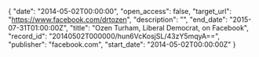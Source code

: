 {
  "date": "2014-05-02T00:00:00", 
  "open_access": false, 
  "target_url": "https://www.facebook.com/drtozen", 
  "description": "", 
  "end_date": "2015-07-31T01:00:00Z", 
  "title": "Ozen Turham, Liberal Democrat, on Facebook", 
  "record_id": "20140502T000000/hun6VcKosjSL/43zY5mqyA==", 
  "publisher": "facebook.com", 
  "start_date": "2014-05-02T00:00:00Z"
}

